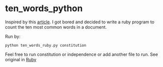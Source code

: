 ten_words_python
================
Inspired by this [article](http://scottchamberlin.tumblr.com/post/55152416452/linqinterview). I got bored and decided to write a ruby program to count the ten most common words in a document. 

Run by:
    
    python ten_words_ruby.py constitution

Feel free to run constitution or independence or add another file to run. See original in [Ruby](https://github.com/lestopher/ten_words_ruby)
